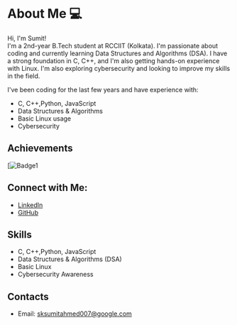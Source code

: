 # About Me 💻

Hi, I'm Sumit!  
I'm a 2nd-year B.Tech student at RCCIIT (Kolkata). I'm passionate about coding and currently learning Data Structures and Algorithms (DSA). I have a strong foundation in C, C++, and I'm also getting hands-on experience with Linux. I'm also exploring cybersecurity and looking to improve my skills in the field.

I've been coding for the last few years and have experience with:
- C, C++,Python, JavaScript
- Data Structures & Algorithms
- Basic Linux usage
- Cybersecurity

## Achievements
[![Badge1](https://img.shields.io/badge](https://www.hackerrank.com/profile/sksumitahmed007))

## Connect with Me:
- [LinkedIn](linkedin.com/in/sk-sumit-ahmed-67a30227b/)
- [GitHub]((https://github.com/sumitahmed))

## Skills
- C, C++,Python, JavaScript
- Data Structures & Algorithms (DSA)
- Basic Linux
- Cybersecurity Awareness

## Contacts
- Email: sksumitahmed007@google.com
